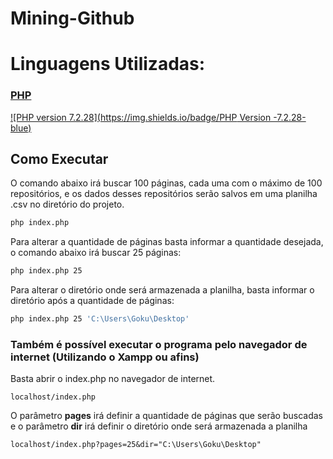 # Mining-Github
# Linguagens Utilizadas:
### [PHP](https://www.php.net/)
[![PHP version 7.2.28](https://img.shields.io/badge/PHP Version -7.2.28-blue)](https://www.php.net/)

## Como Executar
O comando abaixo irá buscar 100 páginas, cada uma com o máximo de 100 repositórios, e os dados desses repositórios serão salvos em uma planilha .csv no diretório do projeto.

```bash
php index.php
```

Para alterar a quantidade de páginas basta informar a quantidade desejada, o comando abaixo irá buscar 25 páginas:

```bash
php index.php 25
```

Para alterar o diretório onde será armazenada a planilha, basta informar o diretório após a quantidade de páginas:

```bash
php index.php 25 'C:\Users\Goku\Desktop'
```

### Também é possível executar o programa pelo navegador de internet (Utilizando o Xampp ou afins)

Basta abrir o index.php no navegador de internet. 

`localhost/index.php`

O parâmetro __pages__ irá definir a quantidade de páginas que serão buscadas e o parâmetro __dir__ irá definir o diretório onde será armazenada a planilha

`localhost/index.php?pages=25&dir="C:\Users\Goku\Desktop"`


